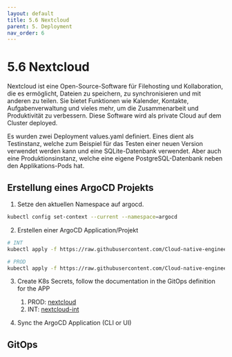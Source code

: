 ```yaml
---
layout: default
title: 5.6 Nextcloud
parent: 5. Deployment
nav_order: 6
---
```


# 5.6 Nextcloud

Nextcloud ist eine Open-Source-Software für Filehosting und Kollaboration, die es ermöglicht, Dateien zu speichern, zu synchronisieren und mit anderen zu teilen. Sie bietet Funktionen wie Kalender, Kontakte, Aufgabenverwaltung und vieles mehr, um die Zusammenarbeit und Produktivität zu verbessern. Diese Software wird als private Cloud auf dem Cluster deployed.

Es wurden zwei Deployment values.yaml definiert. Eines dient als Testinstanz, welche zum Beispiel für das Testen einer neuen Version verwendet werden kann und eine SQLite-Datenbank verwendet. Aber auch eine Produktionsinstanz, welche eine eigene PostgreSQL-Datenbank neben den Applikations-Pods hat.

## Erstellung eines ArgoCD Projekts

1. Setze den aktuellen Namespace auf argocd.

```bash
kubectl config set-context --current --namespace=argocd
```

2. Erstellen einer ArgoCD Application/Projekt


```bash
# INT
kubectl apply -f https://raw.githubusercontent.com/Cloud-native-engineering/sem04_k8s/refs/heads/main/nextcloud-int/nextcloud-application.yaml

# PROD
kubectl apply -f https://raw.githubusercontent.com/Cloud-native-engineering/sem04_k8s/refs/heads/main/nextcloud/nextcloud-application.yaml
```

3. Create K8s Secrets, follow the documentation in the GitOps definition for the APP
   1. PROD: [nextcloud](https://github.com/Cloud-native-engineering/sem04_k8s/blob/main/nextcloud/README.md#secrets)
   2. INT: [nextcloud-int](https://github.com/Cloud-native-engineering/sem04_k8s/blob/main/nextcloud-int/README.md#secrets)

4. Sync the ArgoCD Application (CLI or UI)

## GitOps
